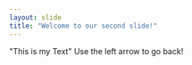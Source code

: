 ```yaml
---
layout: slide
title: "Welcome to our second slide!"
---
```

"This is my Text"
Use the left arrow to go back!
